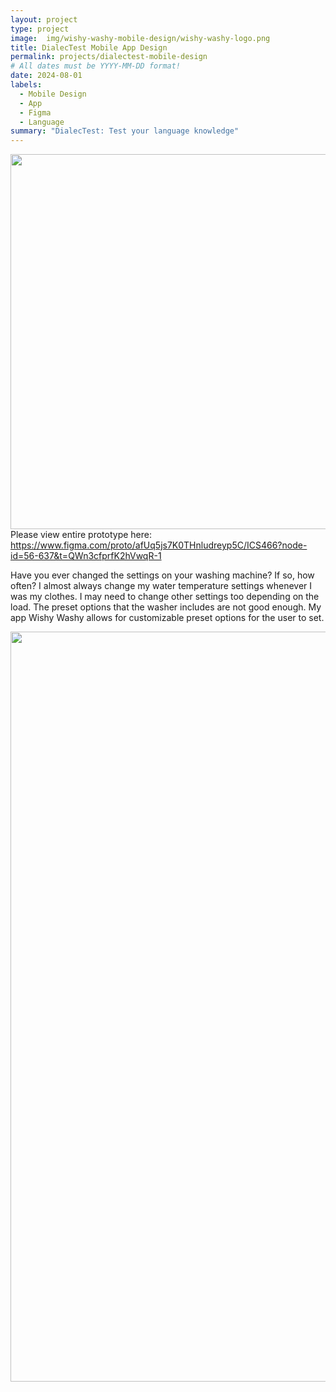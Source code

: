 ```yaml
---
layout: project
type: project
image:  img/wishy-washy-mobile-design/wishy-washy-logo.png
title: DialecTest Mobile App Design
permalink: projects/dialectest-mobile-design
# All dates must be YYYY-MM-DD format!
date: 2024-08-01
labels:
  - Mobile Design
  - App
  - Figma
  - Language
summary: "DialecTest: Test your language knowledge"
---
```


<div class="text-center p-4">
  <img width="600px" src="../img/img/wishy-washy-mobile-design/wishy-washy-logo.png" class="img-thumbnail" >
</div>
Please view entire prototype here: <a href="https://www.figma.com/proto/afUq5js7K0THnludreyp5C/ICS466?node-id=56-637&t=QWn3cfprfK2hVwqR-1" target="_blank">https://www.figma.com/proto/afUq5js7K0THnludreyp5C/ICS466?node-id=56-637&t=QWn3cfprfK2hVwqR-1</a>


Have you ever changed the settings on your washing machine? If so, how often? I almost always change my water temperature settings whenever I was my clothes. I may need to change other settings too depending on the load. The preset options that the washer includes are not good enough. My app Wishy Washy allows for customizable preset options for the user to set.

<div class="text-center p-4">
  <img width="1200" src="../img/img/wishy-washy-mobile-design/wishy-washy-overview.png" class="img-thumbnail" >
</div>
<br>
<br>
<br>
